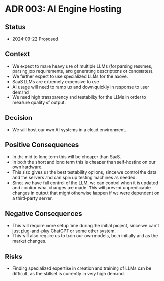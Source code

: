 # ADR 003: AI Engine Hosting

## Status

- 2024-09-22 Proposed

## Context

- We expect to make heavy use of multiple LLMs (for parsing resumes, parsing job requirements, and generating descriptions of candidates).
- We further expect to use specialized LLMs for the above.
- SaaS LLMs are extremely expensive to use
- AI usage will need to ramp up and down quickly in response to user demand
- We need high transparency and testability for the LLMs in order to measure quality of output.

## Decision

- We will host our own AI systems in a cloud environment.

## Positive Consequences

- In the mid to long term this will be cheaper than SaaS.
- In both the short and long term this is cheaper than self-hosting on our own hardware.
- This also gives us the best testability options, since we control the data and the servers and can spin up testing machines as needed.
- Since we have full control of the LLM, we can control when it is updated and monitor what changes are made. This will prevent unpredictable changes in output that might otherwise happen if we were dependent on a third-party server.

## Negative Consequences

- This will require more setup time during the initial project, since we can't just plug-and-play ChatGPT or some other system.
- This will also require us to train our own models, both initially and as the market changes.

## Risks

- Finding specialized expertise in creation and training of LLMs can be difficult, as the skillset is currently in very high demand.
